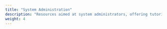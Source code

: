 ```yaml
---
title: "System Administration"
description: "Resources aimed at system administrators, offering tutorials on monitoring, maintenance, and troubleshooting tasks to ensure the smooth operation of Debian systems."
weight: 4
---
```


